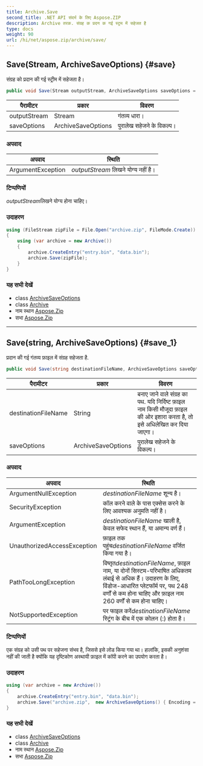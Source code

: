 ```yaml
---
title: Archive.Save
second_title: .NET API संदर्भ के लिए Aspose.ZIP
description: Archive तरक. संग्रह क प्रदन क गई स्ट्रम में सहेजत है
type: docs
weight: 90
url: /hi/net/aspose.zip/archive/save/
---
```

## Save(Stream, ArchiveSaveOptions) {#save}

संग्रह को प्रदान की गई स्ट्रीम में सहेजता है।

```csharp
public void Save(Stream outputStream, ArchiveSaveOptions saveOptions = null)
```

| पैरामीटर | प्रकार | विवरण |
| --- | --- | --- |
| outputStream | Stream | गंतव्य धारा। |
| saveOptions | ArchiveSaveOptions | पुरालेख सहेजने के विकल्प। |

### अपवाद

| अपवाद | स्थिति |
| --- | --- |
| ArgumentException | *outputStream* लिखने योग्य नहीं है। |

### टिप्पणियों

*outputStream*लिखने योग्य होना चाहिए।

### उदाहरण

```csharp
using (FileStream zipFile = File.Open("archive.zip", FileMode.Create))
{
    using (var archive = new Archive())
    {
        archive.CreateEntry("entry.bin", "data.bin");
        archive.Save(zipFile);
    }
}
```

### यह सभी देखें

* class [ArchiveSaveOptions](../../../aspose.zip.saving/archivesaveoptions/)
* class [Archive](../)
* नाम स्थान [Aspose.Zip](../../archive/)
* सभा [Aspose.Zip](../../../)

---

## Save(string, ArchiveSaveOptions) {#save_1}

प्रदान की गई गंतव्य फ़ाइल में संग्रह सहेजता है.

```csharp
public void Save(string destinationFileName, ArchiveSaveOptions saveOptions = null)
```

| पैरामीटर | प्रकार | विवरण |
| --- | --- | --- |
| destinationFileName | String | बनाए जाने वाले संग्रह का पथ. यदि निर्दिष्ट फ़ाइल नाम किसी मौजूदा फ़ाइल की ओर इशारा करता है, तो इसे अधिलेखित कर दिया जाएगा। |
| saveOptions | ArchiveSaveOptions | पुरालेख सहेजने के विकल्प। |

### अपवाद

| अपवाद | स्थिति |
| --- | --- |
| ArgumentNullException | *destinationFileName* शून्य है। |
| SecurityException | कॉल करने वाले के पास एक्सेस करने के लिए आवश्यक अनुमति नहीं है। |
| ArgumentException | *destinationFileName* खाली है, केवल सफेद स्थान हैं, या अमान्य वर्ण हैं। |
| UnauthorizedAccessException | फ़ाइल तक पहुंच*destinationFileName* वर्जित किया गया है। |
| PathTooLongException | विष्तृत*destinationFileName*, फ़ाइल नाम, या दोनों सिस्टम-परिभाषित अधिकतम लंबाई से अधिक हैं। उदाहरण के लिए, विंडोज-आधारित प्लेटफॉर्म पर, पथ 248 वर्णों से कम होना चाहिए और फ़ाइल नाम 260 वर्णों से कम होना चाहिए। |
| NotSupportedException | पर फाइल करें*destinationFileName* स्ट्रिंग के बीच में एक कोलन (:) होता है। |

### टिप्पणियों

एक संग्रह को उसी पथ पर सहेजना संभव है, जिससे इसे लोड किया गया था। हालांकि, इसकी अनुशंसा नहीं की जाती है क्योंकि यह दृष्टिकोण अस्थायी फ़ाइल में कॉपी करने का उपयोग करता है।

### उदाहरण

```csharp
using (var archive = new Archive())
{
    archive.CreateEntry("entry.bin", "data.bin");
    archive.Save("archive.zip",  new ArchiveSaveOptions() { Encoding = Encoding.ASCII });
}
```

### यह सभी देखें

* class [ArchiveSaveOptions](../../../aspose.zip.saving/archivesaveoptions/)
* class [Archive](../)
* नाम स्थान [Aspose.Zip](../../archive/)
* सभा [Aspose.Zip](../../../)


